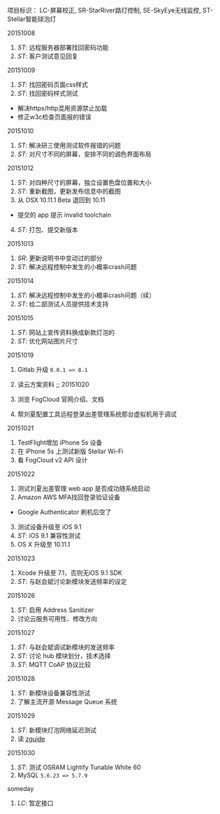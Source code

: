 项目标识： LC-屏幕校正, SR-StarRiver路灯控制, SE-SkyEye无线监控, ST-Stellar智能球泡灯

20151008

1. *ST*: 远程服务器部署找回密码功能
2. *ST*: 客户测试意见回复

20151009

1. *ST*: 找回密码页面css样式
2. *ST*: 找回密码样式测试
  - 解决https/http混用资源禁止加载
  - 修正w3c检查页面报的错误

20151010

1. *ST*: 解决研三使用测试软件报错的问题
2. *ST*: 对尺寸不同的屏幕，安排不同的调色界面布局

20151012

1. *ST*: 对四种尺寸的屏幕，独立设置色盘位置和大小
2. *ST*: 重新截图，更新发布信息中的截图
3. 从 OSX 10.11.1 Beta 退回到 10.11
  - 提交的 app 提示 invalid toolchain
4. *ST*: 打包、提交新版本

20151013

1. *SR*: 更新说明书中变动过的部分
2. *ST*: 解决远程控制中发生的小概率crash问题

20151014

1. *ST*: 解决远程控制中发生的小概率crash问题（续）
2. *ST*: 给二部测试人员提供技术支持

20151015

1. *ST*: 网站上宣传资料换成新款灯泡的
2. *ST*: 优化网站图片尺寸

20151019

1. Gitlab 升级 `8.0.1 => 8.1`
2. 读云方案资料
;;
20151020

1. 浏览 FogCloud 官网介绍、文档
2. 帮刘夏配置工具远程登录出差管理系统那台虚拟机用于调试

20151021

1. TestFlight增加 iPhone 5s 设备
2. 在 iPhone 5s 上测试新版 Stellar Wi-Fi
3. 看 FogCloud v2 API 设计

20151022

1. 测试刘夏出差管理 web app 是否成功随系统启动
2. Amazon AWS MFA找回登录验证设备
  - Google Authenticator 刷机后空了
3. 测试设备升级至 iOS 9.1
4. *ST*: iOS 9.1 兼容性测试
5. OS X 升级至 10.11.1

20151023

1. Xcode 升级至 7.1，否则无iOS 9.1 SDK
2. *ST*: 与赵会斌讨论新模块发送频率的设定

20151026

1. *ST*: 启用 Address Sanitizer
2. 讨论云服务可用性、修改方向

20151027

1. *ST*: 与赵会斌调试新模块的发送频率
2. *ST*: 讨论 hub 模块划分，技术选择
3. *ST*: MQTT CoAP 协议比较

20151028

1. *ST*: 新模块设备兼容性测试
2. 了解主流开源 Message Queue 系统

20151029

1. *ST*: 新模块灯泡网络延迟测试
2. 读 [zguide](zguide.zeromq.org)

20151030

1. *ST*: 测试 OSRAM Lightify Tunable White 60
2. MySQL `5.6.23 => 5.7.9`

someday

1. *LC*: 暂定接口


[//]: # (comment)
